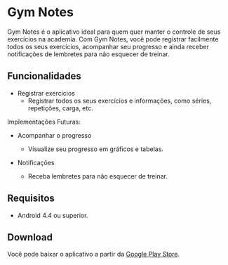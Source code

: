 # Gym Notes

Gym Notes é o aplicativo ideal para quem quer manter o controle de seus exercícios na academia. Com Gym Notes, você pode registrar facilmente todos os seus exercícios, acompanhar seu progresso e ainda receber notificações de lembretes para não esquecer de treinar.

## Funcionalidades

* Registrar exercícios
  * Registrar todos os seus exercícios e informações, como séries, repetições, carga, etc.

Implementações Futuras:

* Acompanhar o progresso
  * Visualize seu progresso em gráficos e tabelas.

* Notificações
  * Receba lembretes para não esquecer de treinar.
  
## Requisitos

* Android 4.4 ou superior.

## Download

Você pode baixar o aplicativo a partir da [Google Play Store](https://play.google.com/store/apps/details?id=br.com.gymnotes).
